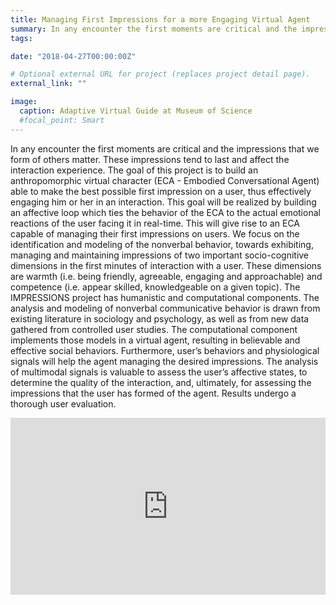 ```yaml
---
title: Managing First Impressions for a more Engaging Virtual Agent
summary: In any encounter the first moments are critical and the impressions that we form of others matter. 
tags:

date: "2018-04-27T00:00:00Z"

# Optional external URL for project (replaces project detail page).
external_link: ""

image:
  caption: Adaptive Virtual Guide at Museum of Science
  #focal_point: Smart
---
```

In any encounter the first moments are critical and the impressions that we form of others matter. These impressions tend to last and affect the interaction experience. The goal of this project is to build an anthropomorphic virtual character (ECA - Embodied Conversational Agent) able to make the best possible first impression on a user, thus effectively engaging him or her in an interaction. This goal will be realized by building an affective loop which ties the behavior of the ECA to the actual emotional reactions of the user facing it in real-time. This will give rise to an ECA capable of managing their first impressions on users. We focus on the identification and modeling of the nonverbal behavior, towards exhibiting, managing and maintaining impressions of two important socio-cognitive dimensions in the first minutes of interaction with a user. These dimensions are warmth (i.e. being friendly, agreeable, engaging and approachable) and competence (i.e. appear skilled, knowledgeable on a given topic). The IMPRESSIONS project has humanistic and computational components. The analysis and modeling of nonverbal communicative behavior is drawn from existing literature in sociology and psychology, as well as from new data gathered from controlled user studies. The computational component implements those models in a virtual agent, resulting in believable and effective social behaviors. Furthermore, user’s behaviors and physiological signals will help the agent managing the desired impressions. The analysis of multimodal signals is valuable to assess the user’s affective states, to determine the quality of the interaction, and, ultimately, for assessing the impressions that the user has formed of the agent. Results undergo a thorough user evaluation.

<div style="position: relative; padding-bottom: 56.25%; overflow: hidden;">
<iframe style="position: absolute; width: 100%; height: 100%;"
src="https://youtu.be/YLZ1g3xywcI/{{ index .Params 0 }}" allowfullscreen frameborder="0">
</iframe>
</div>
